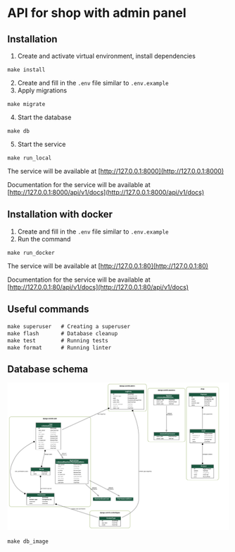 # API for shop with admin panel
## Installation
1. Create and activate virtual environment, install dependencies
```
make install
```
2. Create and fill in the `.env` file similar to `.env.example`
3. Apply migrations
```
make migrate
```
4. Start the database
```
make db
```
5. Start the service
```
make run_local
```
The service will be available at [http://127.0.0.1:8000](http://127.0.0.1:8000)

Documentation for the service will be available at [http://127.0.0.1:8000/api/v1/docs](http://127.0.0.1:8000/api/v1/docs)

## Installation with docker
1. Create and fill in the `.env` file similar to `.env.example`
2. Run the command
```
make run_docker
```
The service will be available at [http://127.0.0.1:80](http://127.0.0.1:80)

Documentation for the service will be available at [http://127.0.0.1:80/api/v1/docs](http://127.0.0.1:80/api/v1/docs)

## Useful commands
```
make superuser   # Creating a superuser
make flash       # Database cleanup
make test        # Running tests
make format      # Running linter
```
## Database schema
![Schema](./imgs/models.png)
```
make db_image
```